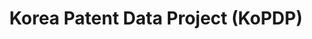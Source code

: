 ---
citation: 'Lee, Jihong and Lim, Hyunkyeong and Kim, Sangdong and Song, Keunsang and
  Jung, Jae Yu, 한국 특허 데이터 프로젝트: 내용과 방법 (Korea Patent Data Project (KoPDP): Contents
  and Methods) (May 30, 2019). Available at SSRN: https://ssrn.com/abstract=3404698
  or http://dx.doi.org/10.2139/ssrn.3404698 '
code: https://dataverse.harvard.edu/dataset.xhtml?persistentId=doi:10.7910/DVN/AUYERV
contributors: Jihong Lee, Hyunkyeong Lim, Sangdong Kim, Keunsang Song, Jae Yu Jung
cost: None
description: 'The project collects all utility patents granted from the Korea Intellectual
  Property Office (KIPO) for the period 1948-2016 and the US Patent and Trademark
  Office (USPTO) for the period 1976-2017. The project also matches their assignees
  to firms in DataGuide 5.0, a Korean financial database. The resulting dataset includes
  total 14,803 listed and non-listed Korean firms matched with their Korean and US
  patents, in addition to a host of accounting and financial information. Over 45%
  of all sample KIPO patents and 87% of US patents assigned to Korean assignees are
  matched. '
documentation: https://papers.ssrn.com/sol3/papers.cfm?abstract_id=3404698
last_edit: Fri, 05 May 2023 15:09:36 GMT
location: https://dataverse.harvard.edu/dataset.xhtml?persistentId=doi:10.7910/DVN/AUYERV
maintained_by: Jihong Lee
related_publications: https://dx.doi.org/10.2139/ssrn.3404698
shortname: kopdp
tags:
- korea
- patent
- uspto
terms_of_use: '


  Creative Commons CC0 1.0 '
timeframe: 1948-2016
title: Korea Patent Data Project (KoPDP)
uuid: 8db0db57-b063-4421-b6ac-ace9e75f5411
versioning: 'yes'
---